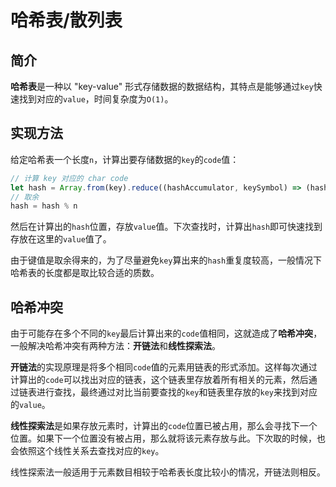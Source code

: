 # 哈希表/散列表

## 简介
**哈希表**是一种以 "key-value" 形式存储数据的数据结构，其特点是能够通过`key`快速找到对应的`value`，时间复杂度为`O(1)`。

## 实现方法
给定哈希表一个长度`n`，计算出要存储数据的`key`的`code`值：
```javascript
// 计算 key 对应的 char code
let hash = Array.from(key).reduce((hashAccumulator, keySymbol) => (hashAccumulator + keySymbol.charCodeAt(0)), 0)
// 取余
hash = hash % n
```
然后在计算出的`hash`位置，存放`value`值。下次查找时，计算出`hash`即可快速找到存放在这里的`value`值了。

由于键值是取余得来的，为了尽量避免`key`算出来的`hash`重复度较高，一般情况下哈希表的长度都是取比较合适的质数。

## 哈希冲突
由于可能存在多个不同的`key`最后计算出来的`code`值相同，这就造成了**哈希冲突**，一般解决哈希冲突有两种方法：**开链法**和**线性探索法**。

**开链法**的实现原理是将多个相同`code`值的元素用链表的形式添加。这样每次通过计算出的`code`可以找出对应的链表，这个链表里存放着所有相关的元素，然后通过链表进行查找，最终通过对比当前要查找的`key`和链表里存放的`key`来找到对应的`value`。

**线性探索法**是如果存放元素时，计算出的`code`位置已被占用，那么会寻找下一个位置。如果下一个位置没有被占用，那么就将该元素存放与此。下次取的时候，也会依照这个线性关系去查找对应的`key`。

线性探索法一般适用于元素数目相较于哈希表长度比较小的情况，开链法则相反。